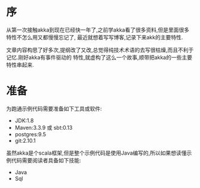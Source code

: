 # 序

从第一次接触akka到现在已经快一年了,之前学akka看了很多资料,但是里面很多特性不怎么用又都慢慢忘记了,
最近就想着写写博客,记录下来akk的主要特性.

文章内容构思了好多次,提纲改了又改,总觉得纯技术术语的去写很枯燥,而且不利于记忆.刚好akka有事件驱动的
特性,就虚构了这么一个故事,顺带把akka的一些主要特性串起来.

# 准备

为跑通示例代码需要准备如下工具或软件:

* JDK:1.8
* Maven:3.3.9 或 sbt:0.13
* postgres:9.5
* git:2.10.1

虽然akka是个scala框架,但是整个示例代码是使用Java编写的,所以如果想读懂示例代码需要阅读者具备如下技能:

* Java
* Sql